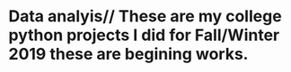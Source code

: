# Data analyis// These are my college python projects I did for Fall/Winter 2019 these are begining works.
